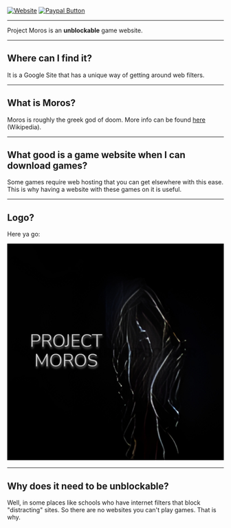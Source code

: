 <a href="https://sites.google.com/view/projectmoros"><img alt="Website" src="https://img.shields.io/website?&down_color=Red&down_message=Offline&up_color=Green&up_message=Online&url=https%3A%2F%2Fsites.google.com%2Fview%2Fprojectmoros&style=flat-square"></a>
<a href="https://www.paypal.com/donate/?business=VJDEWWC6XZZ6W"><img alt="Paypal Button" src="https://img.shields.io/static/v1?label=PayPal&message=Donate&color=00457C&style=flat-square&logo=paypal"></a>

---

Project Moros is an **unblockable** game website.

---

## Where can I find it?

It is a Google Site that has a unique way of getting around web filters.

---

## What is Moros?

Moros is roughly the greek god of doom. More info can be found [here](https://en.wikipedia.org/wiki/Moros) (Wikipedia).

---

## What good is a game website when I can download games?

Some games require web hosting that you can get elsewhere with this ease. This is why having a website with these games on it is useful. 

---

## Logo?

Here ya go:

![logo](/fav/android-chrome-512x512.png)

---

## Why does it need to be unblockable?

Well, in some places like schools who have internet filters that block "distracting" sites. So there are no websites you can't play games. That is why.

<!-- School Filters Begone on September 1st (o_o*) -->
